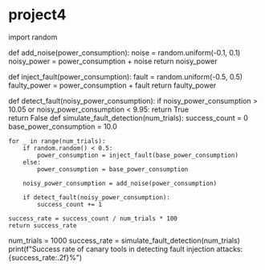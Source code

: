 # project4
import random

def add_noise(power_consumption):
    noise = random.uniform(-0.1, 0.1) 
    noisy_power = power_consumption + noise
    return noisy_power

def inject_fault(power_consumption):
    fault = random.uniform(-0.5, 0.5)  
    faulty_power = power_consumption + fault
    return faulty_power

def detect_fault(noisy_power_consumption):
    if noisy_power_consumption > 10.05 or noisy_power_consumption < 9.95:
        return True  
    return False
def simulate_fault_detection(num_trials):
    success_count = 0
    base_power_consumption = 10.0  

    for _ in range(num_trials):
        if random.random() < 0.5:  
            power_consumption = inject_fault(base_power_consumption)
        else:
            power_consumption = base_power_consumption

        noisy_power_consumption = add_noise(power_consumption)

        if detect_fault(noisy_power_consumption):
            success_count += 1

    success_rate = success_count / num_trials * 100
    return success_rate

num_trials = 1000
success_rate = simulate_fault_detection(num_trials)
print(f"Success rate of canary tools in detecting fault injection attacks: {success_rate:.2f}%")
